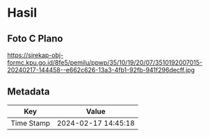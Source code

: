 # Hasil

## Foto C Plano

https://sirekap-obj-formc.kpu.go.id/8fe5/pemilu/ppwp/35/10/19/20/07/3510192007015-20240217-144458--e662c626-13a3-4fb1-92fb-941f296decff.jpg


## Metadata

| Key        | Value               |
| ---------- | ------------------- |
| Time Stamp | 2024-02-17 14:45:18 |



